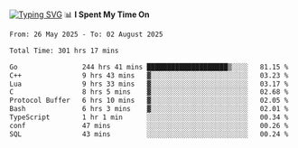 <a href="https://git.io/typing-svg"><img src="https://readme-typing-svg.demolab.com?font=Fira+Code&weight=700&size=35&pause=2000&center=true&random=false&width=1000&height=250&lines=%F0%9D%98%9B%F0%9D%98%A9%F0%9D%98%A6+%F0%9D%98%AD%F0%9D%98%AA%F0%9D%98%A7%F0%9D%98%A6+%F0%9D%98%B0%F0%9D%98%A7+%F0%9D%98%B5%F0%9D%98%A9%F0%9D%98%AA%F0%9D%98%B4+%F0%9D%98%B8%F0%9D%98%B0%F0%9D%98%B3%F0%9D%98%AD%F0%9D%98%A5+%F0%9D%98%AA%F0%9D%98%B4+%F0%9D%98%B0%F0%9D%98%AF%F0%9D%98%AD%F0%9D%98%BA+%F0%9D%98%B5%F0%9D%98%A9%F0%9D%98%A6+%F0%9D%98%A6%F0%9D%98%AF%F0%9D%98%AB%F0%9D%98%B0%F0%9D%98%BA%F0%9D%98%AE%F0%9D%98%A6%F0%9D%98%AF%F0%9D%98%B5+%F0%9D%98%B0%F0%9D%98%A7+%F0%9D%98%A5%F0%9D%98%A6%F0%9D%98%A4%F0%9D%98%A6%F0%9D%98%B1%F0%9D%98%B5%F0%9D%98%AA%F0%9D%98%B0%F0%9D%98%AF" alt="Typing SVG" /></a>
📊 **I Spent My Time On** 

<!--START_SECTION:waka-->

```txt
From: 26 May 2025 - To: 02 August 2025

Total Time: 301 hrs 17 mins

Go                244 hrs 41 mins ████████████████████▒░░░░   81.15 %
C++               9 hrs 43 mins   ▓░░░░░░░░░░░░░░░░░░░░░░░░   03.23 %
Lua               9 hrs 33 mins   ▓░░░░░░░░░░░░░░░░░░░░░░░░   03.17 %
C                 8 hrs 5 mins    ▓░░░░░░░░░░░░░░░░░░░░░░░░   02.68 %
Protocol Buffer   6 hrs 10 mins   ▓░░░░░░░░░░░░░░░░░░░░░░░░   02.05 %
Bash              6 hrs 3 mins    ▓░░░░░░░░░░░░░░░░░░░░░░░░   02.01 %
TypeScript        1 hr 1 min      ░░░░░░░░░░░░░░░░░░░░░░░░░   00.34 %
conf              47 mins         ░░░░░░░░░░░░░░░░░░░░░░░░░   00.26 %
SQL               43 mins         ░░░░░░░░░░░░░░░░░░░░░░░░░   00.24 %
```

<!--END_SECTION:waka-->
